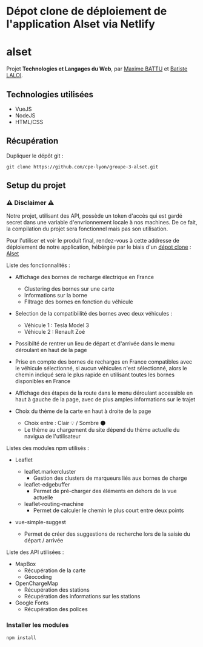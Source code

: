 # Dépot clone de déploiement de l'application Alset via Netlify

# alset

Projet **Technologies et Langages du Web**, par [Maxime BATTU](https://maxime-battu.fr) et [Batiste LALOI](https://batiste-laloi.com).

## Technologies utilisées

* VueJS 
* NodeJS
* HTML/CSS

## Récupération

Dupliquer le dépôt git :

```
git clone https://github.com/cpe-lyon/groupe-3-alset.git
```

## Setup du projet

### **⚠ Disclaimer ⚠**

Notre projet, utilisant des API, possède un token d'accès qui est gardé secret dans une variable d'envrionnement locale à nos machines. De ce fait, la compilation du projet sera fonctionnel mais pas son utilisation. 

Pour l'utiliser et voir le produit final, rendez-vous à cette addresse de déploiement de notre application, hébérgée par le biais d'un [dépot clone](https://github.com/B4tiste/Alset-prod) : [Alset](https://alset.netlify.app/)

Liste des fonctionnalités :

* Affichage des bornes de recharge électrique en France

    * Clustering des bornes sur une carte
    * Informations sur la borne
    * FIltrage des bornes en fonction du véhicule

* Selection de la compatibiilité des bornes avec deux véhicules :

    * Véhicule 1 : Tesla Model 3
    * Véhicule 2 : Renault Zoé

* Possibilté de rentrer un lieu de départ et d'arrivée dans le menu déroulant en haut de la page

* Prise en compte des bornes de recharges en France compatibles avec le véhicule sélectionné, si aucun véhicules n'est sélectionné, alors le chemin indiqué sera le plus rapide en utilisant toutes les bornes disponibles en France

* Affichage des étapes de la route dans le menu déroulant accessible en haut à gauche de la page, avec de plus amples informations sur le trajet

* Choix du thème de la carte en haut à droite de la page

    * Choix entre : Clair 💡 / Sombre 🌑
    * Le thème au chargement du site dépend du thème actuelle du navigua de l'utilisateur


Listes des modules npm utilisés :

* Leaflet
    * leaflet.markercluster
        * Gestion des clusters de marqueurs liés aux bornes de charge
    * leaflet-edgebuffer
        * Permet de pré-charger des éléments en dehors de la vue actuelle
    * leaflet-routing-machine
        * Permet de calculer le chemin le plus court entre deux points

* vue-simple-suggest
    * Permet de créer des suggestions de recherche lors de la saisie du départ / arrivée

Liste des API utilisées :

* MapBox
    * Récupération de la carte
    * Géocoding
* OpenChargeMap
    * Récupération des stations
    * Récupération des informations sur les stations
* Google Fonts
    * Récupération des polices


### Installer les modules

```
npm install
```